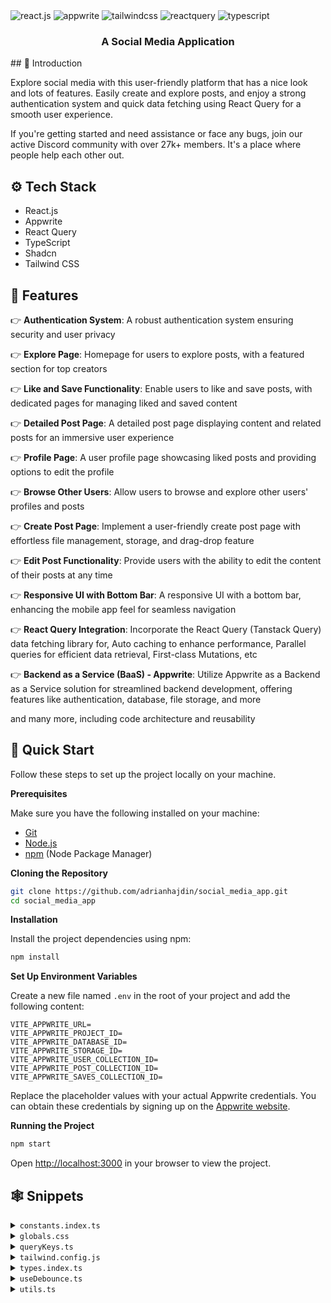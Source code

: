 <div>
  <div>
    <img src="https://img.shields.io/badge/-React_JS-black?style=for-the-badge&logoColor=white&logo=react&color=61DAFB" alt="react.js" />
    <img src="https://img.shields.io/badge/-Appwrite-black?style=for-the-badge&logoColor=white&logo=appwrite&color=FD366E" alt="appwrite" />
    <img src="https://img.shields.io/badge/-Tailwind_CSS-black?style=for-the-badge&logoColor=white&logo=tailwindcss&color=06B6D4" alt="tailwindcss" />
    <img src="https://img.shields.io/badge/-React_Query-black?style=for-the-badge&logoColor=white&logo=reactquery&color=FF4154" alt="reactquery" />
    <img src="https://img.shields.io/badge/-Typescript-black?style=for-the-badge&logoColor=white&logo=typescript&color=3178C6" alt="typescript" />
  </div>

  <h3 align="center">A Social Media Application</h3>
</div>
## <a name="introduction">🤖 Introduction</a>

Explore social media with this user-friendly platform that has a nice look and lots of features. Easily create and explore posts, and enjoy a strong authentication system and quick data fetching using React Query for a smooth user experience.

If you're getting started and need assistance or face any bugs, join our active Discord community with over 27k+ members. It's a place where people help each other out.


## <a name="tech-stack">⚙️ Tech Stack</a>

- React.js
- Appwrite
- React Query
- TypeScript
- Shadcn
- Tailwind CSS

## <a name="features">🔋 Features</a>

👉 **Authentication System**: A robust authentication system ensuring security and user privacy

👉 **Explore Page**: Homepage for users to explore posts, with a featured section for top creators

👉 **Like and Save Functionality**: Enable users to like and save posts, with dedicated pages for managing liked and saved content

👉 **Detailed Post Page**: A detailed post page displaying content and related posts for an immersive user experience

👉 **Profile Page**: A user profile page showcasing liked posts and providing options to edit the profile

👉 **Browse Other Users**: Allow users to browse and explore other users' profiles and posts

👉 **Create Post Page**: Implement a user-friendly create post page with effortless file management, storage, and drag-drop feature

👉 **Edit Post Functionality**: Provide users with the ability to edit the content of their posts at any time

👉 **Responsive UI with Bottom Bar**: A responsive UI with a bottom bar, enhancing the mobile app feel for seamless navigation

👉 **React Query Integration**: Incorporate the React Query (Tanstack Query) data fetching library for, Auto caching to enhance performance, Parallel queries for efficient data retrieval, First-class Mutations, etc

👉 **Backend as a Service (BaaS) - Appwrite**: Utilize Appwrite as a Backend as a Service solution for streamlined backend development, offering features like authentication, database, file storage, and more

and many more, including code architecture and reusability 

## <a name="quick-start">🤸 Quick Start</a>

Follow these steps to set up the project locally on your machine.

**Prerequisites**

Make sure you have the following installed on your machine:

- [Git](https://git-scm.com/)
- [Node.js](https://nodejs.org/en)
- [npm](https://www.npmjs.com/) (Node Package Manager)

**Cloning the Repository**

```bash
git clone https://github.com/adrianhajdin/social_media_app.git
cd social_media_app
```

**Installation**

Install the project dependencies using npm:

```bash
npm install
```

**Set Up Environment Variables**

Create a new file named `.env` in the root of your project and add the following content:

```env
VITE_APPWRITE_URL=
VITE_APPWRITE_PROJECT_ID=
VITE_APPWRITE_DATABASE_ID=
VITE_APPWRITE_STORAGE_ID=
VITE_APPWRITE_USER_COLLECTION_ID=
VITE_APPWRITE_POST_COLLECTION_ID=
VITE_APPWRITE_SAVES_COLLECTION_ID=
```

Replace the placeholder values with your actual Appwrite credentials. You can obtain these credentials by signing up on the [Appwrite website](https://appwrite.io/).

**Running the Project**

```bash
npm start
```

Open [http://localhost:3000](http://localhost:3000) in your browser to view the project.

## <a name="snippets">🕸️ Snippets</a>

<details>
<summary><code>constants.index.ts</code></summary>

```typescript
export const sidebarLinks = [
  {
    imgURL: "/assets/icons/home.svg",
    route: "/",
    label: "Home",
  },
  {
    imgURL: "/assets/icons/wallpaper.svg",
    route: "/explore",
    label: "Explore",
  },
  {
    imgURL: "/assets/icons/people.svg",
    route: "/all-users",
    label: "People",
  },
  {
    imgURL: "/assets/icons/bookmark.svg",
    route: "/saved",
    label: "Saved",
  },
  {
    imgURL: "/assets/icons/gallery-add.svg",
    route: "/create-post",
    label: "Create Post",
  },
];

export const bottombarLinks = [
  {
    imgURL: "/assets/icons/home.svg",
    route: "/",
    label: "Home",
  },
  {
    imgURL: "/assets/icons/wallpaper.svg",
    route: "/explore",
    label: "Explore",
  },
  {
    imgURL: "/assets/icons/bookmark.svg",
    route: "/saved",
    label: "Saved",
  },
  {
    imgURL: "/assets/icons/gallery-add.svg",
    route: "/create-post",
    label: "Create",
  },
];
```

</details>

<details>
<summary><code>globals.css</code></summary>

```css
@import url("https://fonts.googleapis.com/css2?family=Inter:wght@400;500;600;700;800&display=swap");

@tailwind base;
@tailwind components;
@tailwind utilities;

@layer base {
  * {
    @apply box-border list-none p-0 m-0 scroll-smooth;
  }

  body {
    @apply bg-dark-1 text-white min-h-screen font-inter;
  }
}

@layer utilities {
  /* TYPOGRAPHY */
  .h1-bold {
    @apply text-[36px] font-bold leading-[140%] tracking-tighter;
  }

  .h1-semibold {
    @apply text-[36px] font-semibold leading-[140%] tracking-tighter;
  }

  .h2-bold {
    @apply text-[30px] font-bold leading-[140%] tracking-tighter;
  }

  .h3-bold {
    @apply text-[24px] font-bold leading-[140%] tracking-tighter;
  }

  .base-semibold {
    @apply text-[16px] font-semibold leading-[140%] tracking-tighter;
  }

  .base-medium {
    @apply text-[16px] font-medium leading-[140%];
  }

  .base-regular {
    @apply text-[16px] font-normal leading-[140%];
  }

  .body-bold {
    @apply text-[18px] font-bold leading-[140%];
  }

  .body-medium {
    @apply text-[18px] font-medium leading-[140%];
  }

  .small-semibold {
    @apply text-[14px] font-semibold leading-[140%] tracking-tighter;
  }

  .small-medium {
    @apply text-[14px] font-medium leading-[140%];
  }

  .small-regular {
    @apply text-[14px] font-normal leading-[140%];
  }

  .subtle-semibold {
    @apply text-[12px] font-semibold leading-[140%];
  }

  .tiny-medium {
    @apply text-[10px] font-medium leading-[140%];
  }

  /* UTILITIES */
  .invert-white {
    @apply invert brightness-0 transition;
  }

  .flex-center {
    @apply flex justify-center items-center;
  }

  .flex-between {
    @apply flex justify-between items-center;
  }

  .flex-start {
    @apply flex justify-start items-center;
  }

  .custom-scrollbar::-webkit-scrollbar {
    width: 3px;
    height: 3px;
    border-radius: 2px;
  }

  .custom-scrollbar::-webkit-scrollbar-track {
    background: #09090a;
  }

  .custom-scrollbar::-webkit-scrollbar-thumb {
    background: #5c5c7b;
    border-radius: 50px;
  }

  .custom-scrollbar::-webkit-scrollbar-thumb:hover {
    background: #7878a3;
  }

  .common-container {
    @apply flex flex-col flex-1 items-center gap-10 overflow-scroll py-10 px-5 md:px-8 lg:p-14 custom-scrollbar;
  }

  /* All Users */
  .user-container {
    @apply max-w-5xl flex flex-col items-start w-full gap-6 md:gap-9;
  }

  .user-grid {
    @apply w-full grid grid-cols-1 xs:grid-cols-2 md:grid-cols-2 lg:grid-cols-2 xl:grid-cols-3 gap-7 max-w-5xl;
  }

  /* Explore */
  .explore-container {
    @apply flex flex-col flex-1 items-center overflow-scroll py-10 px-5 md:p-14 custom-scrollbar;
  }

  .explore-inner_container {
    @apply max-w-5xl flex flex-col items-center w-full gap-6 md:gap-9;
  }

  .explore-search {
    @apply h-12 bg-dark-4 border-none placeholder:text-light-4 focus-visible:ring-0 focus-visible:ring-offset-0 ring-offset-0 !important;
  }

  /* Home */
  .home-container {
    @apply flex flex-col flex-1 items-center gap-10 overflow-scroll py-10 px-5 md:px-8 lg:p-14 custom-scrollbar;
  }

  .home-posts {
    @apply max-w-screen-sm flex flex-col items-center w-full gap-6 md:gap-9;
  }

  .home-creators {
    @apply hidden xl:flex flex-col w-72 2xl:w-465 px-6 py-10 gap-10  overflow-scroll custom-scrollbar;
  }

  /* Post Details */
  .post_details-container {
    @apply flex flex-col flex-1 gap-10 overflow-scroll py-10 px-5 md:p-14 custom-scrollbar items-center;
  }

  .post_details-card {
    @apply bg-dark-2 w-full max-w-5xl rounded-[30px] flex-col flex xl:flex-row border border-dark-4 xl:rounded-l-[24px];
  }

  .post_details-img {
    @apply h-80 lg:h-[480px] xl:w-[48%] rounded-t-[30px] xl:rounded-l-[24px] xl:rounded-tr-none object-cover p-5 bg-dark-1;
  }

  .post_details-info {
    @apply bg-dark-2 flex flex-col gap-5 lg:gap-7 flex-1 items-start p-8 rounded-[30px];
  }

  .post_details-delete_btn {
    @apply p-0 flex gap-3 hover:bg-transparent hover:text-light-1  text-light-1 small-medium lg:base-medium;
  }

  /* Profile */
  .profile-container {
    @apply flex flex-col items-center flex-1 gap-10 overflow-scroll py-10 px-5 md:p-14 custom-scrollbar;
  }

  .profile-inner_container {
    @apply flex items-center md:mb-8 xl:items-start gap-8 flex-col xl:flex-row relative max-w-5xl w-full;
  }

  .profile-tab {
    @apply flex-center gap-3 py-4 w-48 bg-dark-2  transition flex-1 xl:flex-initial;
  }

  /* Saved */
  .saved-container {
    @apply flex flex-col flex-1 items-center gap-10 overflow-scroll py-10 px-5 md:p-14 custom-scrollbar;
  }

  /* Bottom bar */
  .bottom-bar {
    @apply z-50 flex-between w-full sticky bottom-0 rounded-t-[20px] bg-dark-2 px-5 py-4 md:hidden;
  }

  /* File uploader */
  .file_uploader-img {
    @apply h-80 lg:h-[480px] w-full rounded-[24px] object-cover object-top;
  }

  .file_uploader-label {
    @apply text-light-4 text-center small-regular w-full p-4 border-t border-t-dark-4;
  }

  .file_uploader-box {
    @apply flex-center flex-col p-7 h-80 lg:h-[612px];
  }

  /* Grid Post List */
  .grid-container {
    @apply w-full grid grid-cols-1 sm:grid-cols-2 md:grid-cols-1 lg:grid-cols-2 xl:grid-cols-3 gap-7 max-w-5xl;
  }

  .grid-post_link {
    @apply flex rounded-[24px] border border-dark-4 overflow-hidden cursor-pointer w-full h-full;
  }

  .grid-post_user {
    @apply absolute bottom-0 p-5 flex-between w-full bg-gradient-to-t from-dark-3 to-transparent rounded-b-[24px] gap-2;
  }

  /* Left sidebar */
  .leftsidebar {
    @apply hidden md:flex px-6 py-10 flex-col justify-between min-w-[270px] bg-dark-2;
  }

  .leftsidebar-link {
    @apply rounded-lg base-medium hover:bg-primary-500 transition;
  }

  /* Post Card */
  .post-card {
    @apply bg-dark-2 rounded-3xl border border-dark-4 p-5 lg:p-7 w-full max-w-screen-sm;
  }

  .post-card_img {
    @apply h-64 xs:h-[400px] lg:h-[450px] w-full rounded-[24px] object-cover mb-5;
  }

  /* Topbar */
  .topbar {
    @apply sticky top-0 z-50 md:hidden bg-dark-2 w-full;
  }

  /* User card */
  .user-card {
    @apply flex-center flex-col gap-4 border border-dark-4 rounded-[20px] px-5 py-8;
  }
}

@layer components {
  /* SHADCN COMPONENTS */
  /* Form */
  .shad-form_label {
    @apply text-white !important;
  }

  .shad-form_message {
    @apply text-red !important;
  }

  .shad-input {
    @apply h-12 bg-dark-4 border-none placeholder:text-light-4 focus-visible:ring-1 focus-visible:ring-offset-1 ring-offset-light-3 !important;
  }

  .shad-textarea {
    @apply h-36 bg-dark-3 rounded-xl border-none focus-visible:ring-1 focus-visible:ring-offset-1 ring-offset-light-3 !important;
  }

  /* Button */
  .shad-button_primary {
    @apply bg-primary-500 hover:bg-primary-500 text-light-1 flex gap-2 !important;
  }

  .shad-button_dark_4 {
    @apply h-12 bg-dark-4 px-5 text-light-1 flex gap-2 !important;
  }

  .shad-button_ghost {
    @apply flex gap-4 items-center justify-start hover:bg-transparent hover:text-white !important;
  }
}
```

</details>


<details>
<summary><code>queryKeys.ts</code></summary>

```typescript
export enum QUERY_KEYS {
  // AUTH KEYS
  CREATE_USER_ACCOUNT = "createUserAccount",

  // USER KEYS
  GET_CURRENT_USER = "getCurrentUser",
  GET_USERS = "getUsers",
  GET_USER_BY_ID = "getUserById",

  // POST KEYS
  GET_POSTS = "getPosts",
  GET_INFINITE_POSTS = "getInfinitePosts",
  GET_RECENT_POSTS = "getRecentPosts",
  GET_POST_BY_ID = "getPostById",
  GET_USER_POSTS = "getUserPosts",
  GET_FILE_PREVIEW = "getFilePreview",

  //  SEARCH KEYS
  SEARCH_POSTS = "getSearchPosts",
}
```

</details>

<details>
<summary><code>tailwind.config.js</code></summary>

```javascript
/** @type {import('tailwindcss').Config} */
const defaultTheme = require('tailwindcss/defaultTheme')

module.exports = {
  darkMode: ['class'],
  content: [
    './pages/**/*.{ts,tsx}',
    './components/**/*.{ts,tsx}',
    './app/**/*.{ts,tsx}',
    './src/**/*.{ts,tsx}',
  ],
  theme: {
    container: {
      center: true,
      padding: '2rem',
      screens: {
        '2xl': '1400px',
      
      },
    },
    extend: {
      colors: {
        'primary-500': '#877EFF',
        'primary-600': '#5D5FEF',
        'secondary-500': '#FFB620',
        'off-white': '#D0DFFF',
        'red': '#FF5A5A',
        'dark-1': '#000000',
        'dark-2': '#09090A',
        'dark-3': '#101012',
        'dark-4': '#1F1F22',
        'light-1': '#FFFFFF',
        'light-2': '#EFEFEF',
        'light-3': '#7878A3',
        'light-4': '#5C5C7B',
      },
      screens: {
        'xs': '480px',
      
      },
      width: {
        '420': '420px',
        '465': '465px',
      },
      fontFamily: {
        inter: ['Inter', 'sans-serif'],

      },
      keyframes: {
        'accordion-down': {
          from: { height: 0 },
          to: { height: 'var(--radix-accordion-content-height)' },
        },
        'accordion-up': {
          from: { height: 'var(--radix-accordion-content-height)' },
          to: { height: 0 },
        },
      },
      animation: {
        'accordion-down': 'accordion-down 0.2s ease-out',
        'accordion-up': 'accordion-up 0.2s ease-out',
      },
    },
  },
  plugins: [require('tailwindcss-animate')],
};
```

</details>

<details>
<summary><code>types.index.ts</code></summary>

```typescript
export type INavLink = {
  imgURL: string;
  route: string;
  label: string;
};

export type IUpdateUser = {
  userId: string;
  name: string;
  bio: string;
  imageId: string;
  imageUrl: URL | string;
  file: File[];
};

export type INewPost = {
  userId: string;
  caption: string;
  file: File[];
  location?: string;
  tags?: string;
};

export type IUpdatePost = {
  postId: string;
  caption: string;
  imageId: string;
  imageUrl: URL;
  file: File[];
  location?: string;
  tags?: string;
};

export type IUser = {
  id: string;
  name: string;
  username: string;
  email: string;
  imageUrl: string;
  bio: string;
};

export type INewUser = {
  name: string;
  email: string;
  username: string;
  password: string;
};
```

</details>

<details>
<summary><code>useDebounce.ts</code></summary>

```typescript
import { useEffect, useState } from "react";

// https://codesandbox.io/s/react-query-debounce-ted8o?file=/src/useDebounce.js
export default function useDebounce<T>(value: T, delay: number): T {
  // State and setters for debounced value
  const [debouncedValue, setDebouncedValue] = useState<T>(value);

  useEffect(() => {
    // Update debounced value after delay
    const handler = setTimeout(() => {
      setDebouncedValue(value);
    }, delay);

    // Cancel the timeout if value changes (also on delay change or unmount)
    // This is how we prevent debounced value from updating if value is changed ...
    // .. within the delay period. Timeout gets cleared and restarted.
    return () => {
      clearTimeout(handler);
    };
  }, [value, delay]); // Only re-call effect if value or delay changes

  return debouncedValue;
}
```

</details>

<details>
<summary><code>utils.ts</code></summary>

```typescript
import { type ClassValue, clsx } from "clsx";
import { twMerge } from "tailwind-merge";

export function cn(...inputs: ClassValue[]) {
  return twMerge(clsx(inputs));
}

export const convertFileToUrl = (file: File) => URL.createObjectURL(file);

export function formatDateString(dateString: string) {
  const options: Intl.DateTimeFormatOptions = {
    year: "numeric",
    month: "short",
    day: "numeric",
  };

  const date = new Date(dateString);
  const formattedDate = date.toLocaleDateString("en-US", options);

  const time = date.toLocaleTimeString([], {
    hour: "numeric",
    minute: "2-digit",
  });

  return `${formattedDate} at ${time}`;
}

// 
export const multiFormatDateString = (timestamp: string = ""): string => {
  const timestampNum = Math.round(new Date(timestamp).getTime() / 1000);
  const date: Date = new Date(timestampNum * 1000);
  const now: Date = new Date();

  const diff: number = now.getTime() - date.getTime();
  const diffInSeconds: number = diff / 1000;
  const diffInMinutes: number = diffInSeconds / 60;
  const diffInHours: number = diffInMinutes / 60;
  const diffInDays: number = diffInHours / 24;

  switch (true) {
    case Math.floor(diffInDays) >= 30:
      return formatDateString(timestamp);
    case Math.floor(diffInDays) === 1:
      return `${Math.floor(diffInDays)} day ago`;
    case Math.floor(diffInDays) > 1 && diffInDays < 30:
      return `${Math.floor(diffInDays)} days ago`;
    case Math.floor(diffInHours) >= 1:
      return `${Math.floor(diffInHours)} hours ago`;
    case Math.floor(diffInMinutes) >= 1:
      return `${Math.floor(diffInMinutes)} minutes ago`;
    default:
      return "Just now";
  }
};

export const checkIsLiked = (likeList: string[], userId: string) => {
  return likeList.includes(userId);
};
```

</details>
